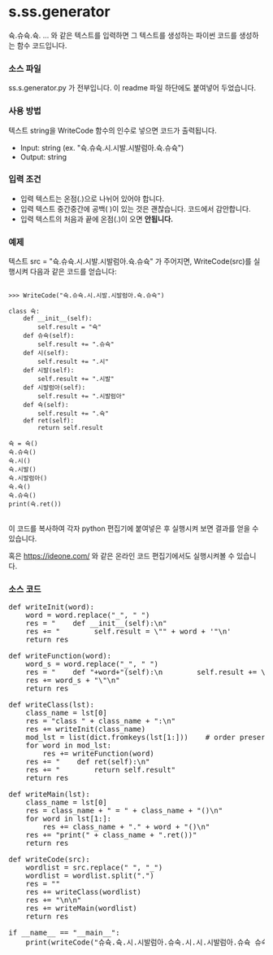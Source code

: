 # s.ss.generator
슉.슈슉.슉. ... 와 같은 텍스트를 입력하면 그 텍스트를 생성하는 파이썬 코드를 생성하는 함수 코드입니다.

### 소스 파일
ss.s.generator.py 가 전부입니다. 이 readme 파일 하단에도 붙여넣어 두었습니다.

### 사용 방법
텍스트 string을 WriteCode 함수의 인수로 넣으면 코드가 출력됩니다.

- Input: string (ex. "슉.슈슉.시.시발.시발럼아.슉.슈슉")
- Output: string

### 입력 조건
- 입력 텍스트는 온점(.)으로 나뉘어 있어야 합니다.
- 입력 텍스트 중간중간에 공백( )이 있는 것은 괜찮습니다. 코드에서 감안합니다.
- 입력 텍스트의 처음과 끝에 온점(.)이 오면 __안됩니다.__

### 예제
텍스트 src = "슉.슈슉.시.시발.시발럼아.슉.슈슉" 가 주어지면, WriteCode(src)를 실행시켜 다음과 같은 코드를 얻습니다:
<pre>
<code>
>>> WriteCode("슉.슈슉.시.시발.시발럼아.슉.슈슉")

class 슉:
    def __init__(self):
        self.result = "슉"
    def 슈슉(self):
        self.result += ".슈슉"
    def 시(self):
        self.result += ".시"
    def 시발(self):
        self.result += ".시발"
    def 시발럼아(self):
        self.result += ".시발럼아"
    def 슉(self):
        self.result += ".슉"
    def ret(self):
        return self.result

슉 = 슉()
슉.슈슉()
슉.시()
슉.시발()
슉.시발럼아()
슉.슉()
슉.슈슉()
print(슉.ret())
</code>
</pre>
이 코드를 복사하여 각자 python 편집기에 붙여넣은 후 실행시켜 보면 결과를 얻을 수 있습니다. 

혹은 https://ideone.com/ 와 같은 온라인 코드 편집기에서도 실행시켜볼 수 있습니다.

### 소스 코드
<pre>
def writeInit(word):
    word = word.replace("_", " ")
    res = "    def __init__(self):\n"
    res += "        self.result = \"" + word + '"\n'
    return res

def writeFunction(word):
    word_s = word.replace("_", " ")
    res = "    def "+word+"(self):\n        self.result += \"." 
    res += word_s + "\"\n"
    return res

def writeClass(lst):
    class_name = lst[0]
    res = "class " + class_name + ":\n"
    res += writeInit(class_name)
    mod_lst = list(dict.fromkeys(lst[1:]))    # order preserving
    for word in mod_lst:
        res += writeFunction(word)
    res += "    def ret(self):\n"
    res += "        return self.result"
    return res

def writeMain(lst):
    class_name = lst[0]
    res = class_name + " = " + class_name + "()\n"
    for word in lst[1:]:
        res += class_name + "." + word + "()\n"
    res += "print(" + class_name + ".ret())"
    return res

def writeCode(src):
    wordlist = src.replace(" ", "_")
    wordlist = wordlist.split(".")
    res = ""
    res += writeClass(wordlist)
    res += "\n\n"
    res += writeMain(wordlist)
    return res

if __name__ == "__main__":
    print(writeCode("슈슉.슉.시.시발럼아.슈숙.시.시.시발럼아.슈슉 슈숙.슉.시.시발럼아.슈숙.시.시.시발롬아.슈슉 슈숙.슉.시.시발럼아.슈숙.시.시.시발럼아.슈슉 슈숙.슉.시.시발럼아.슈숙.시.시.시발롬아.슈슉 슈숙.슉.시.시발럼아.슈숙.시.시.시발럼아.슈슉"))
<code>
